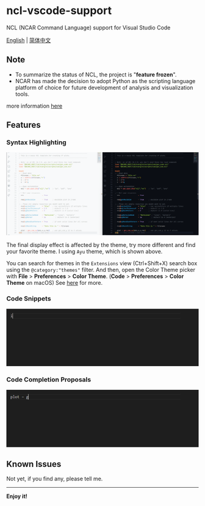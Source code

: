 # ncl-vscode-support

NCL (NCAR Command Language) support for Visual Studio Code

[English](./README.md) | [简体中文](./README_zh_cn.md)

## Note

- To summarize the status of NCL, the project is "**feature frozen**".
- NCAR has made the decision to adopt Python as the scripting language platform of choice for future development of analysis and visualization tools.

more information [here](http://www.ncl.ucar.edu/Document/Pivot_to_Python/)

## Features

### Syntax Highlighting

![Syntax Highlighting](./images/SyntaxHighlighting.png "Syntax Highlighting")

The final display effect is affected by the theme, try more different and find your favorite theme. I using `Ayu` theme, which is shown above.

You can search for themes in the `Extensions` view (Ctrl+Shift+X) search box using the `@category:"themes"` filter. And then, open the Color Theme picker with **File** > **Preferences** > **Color Theme**. (**Code** > **Preferences** > **Color Theme** on macOS) See [here](https://code.visualstudio.com/docs/getstarted/themes) for more.

### Code Snippets

![Code Snippets](./images/CodeSnippets.gif "Code Snippets")

### Code Completion Proposals

![Code Completion Proposals](./images/CodeCompletion.gif "Code Completion Proposals")

## Known Issues

Not yet, if you find any, please tell me.

-----------------------------------------------------------------------------------------------------------

**Enjoy it!**
